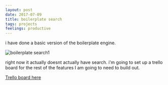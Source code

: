 ```yaml
---
layout: post
date: 2017-07-09
title: boilerplate search
tags: projects
feelings: productive
---
```


i have done a basic version of the boilerplate engine. 

![boilerplate search1](https://pbs.twimg.com/media/DEVU3kfXoAACOcP.jpg:large)

right now it actually doesnt actually have search. i'm going to set up a trello board for the rest of the features I am going to need to build out.

[Trello board here](https://trello.com/b/u28EAYJ5/swyx-boilerpl8)


